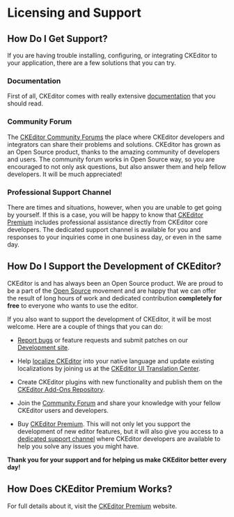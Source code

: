 <!--
Copyright (c) 2003-2014, CKSource - Frederico Knabben. All rights reserved.
For licensing, see LICENSE.md.
-->

# Licensing and Support


## How Do I Get Support?

If you are having trouble installing, configuring, or integrating CKEditor to your application, there are a few solutions that you can try.


### Documentation

First of all, CKEditor comes with really extensive [documentation](#!/guides) that you should read.


### Community Forum

The [CKEditor Community Forums](http://ckeditor.com/forums/) the place where CKEditor developers and integrators can share their problems and solutions. CKEditor has grown as an Open Source product, thanks to the amazing community of developers and users. The community forum works in Open Source way, so you are encouraged to not only ask questions, but also answer them and help fellow developers. It will be much appreciated!


### Professional Support Channel

There are times and situations, however, when you are unable to get going by yourself. If this is a case, you will be happy to know that [CKEditor Premium](http://cksource.com/ckeditor) includes professional assistance directly from CKEditor core developers. The dedicated support channel is available for you and responses to your inquiries come in one business day, or even in the same day.


## How Do I Support the Development of CKEditor?

CKEditor is and has always been an Open Source product. We are proud to be a part of the [Open Source](http://en.wikipedia.org/wiki/Open_source) movement and are happy that we can offer the result of long hours of work and dedicated contribution **completely for free** to everyone who wants to use the editor.

If you also want to support the development of CKEditor, it will be most welcome. Here are a couple of things that you can do:

* [Report bugs](#!/guide/dev_issues_readme) or feature requests and submit patches on our [Development site](http://dev.ckeditor.com/).

* Help [localize CKEditor](http://docs.cksource.com/CKEditor_3.x/Developers_Guide/Localization) into your native language and update existing localizations by joining us at the [CKEditor UI Translation Center](https://www.transifex.net/projects/p/ckeditor/).

* Create CKEditor plugins with new functionality and publish them on the [CKEditor Add-Ons Repository](http://ckeditor.com/addons/plugins).

* Join the [Community Forum](http://ckeditor.com/forums/) and share your knowledge with your fellow CKEditor users and developers.

* Buy [CKEditor Premium](http://cksource.com/ckeditor). This will not only let you support the development of new editor features, but it will also give you access to a [dedicated support channel](http://ckeditor.com/support) where CKEditor developers are available to help you solve any issues you might have.

**Thank you for your support and for helping us make CKEditor better every day!**



## How Does CKEditor Premium Works?

For full details about it, visit the [CKEditor Premium](http://cksource.com/ckeditor) website.
